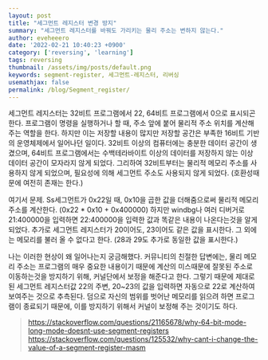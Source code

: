 ```yaml
---
layout: post
title: "세그먼트 레지스터 변경 방지"
summary: "세그먼트 레지스터를 바꿔도 가리키는 물리 주소는 변하지 않는다."
author: eveheeero
date: '2022-02-21 10:40:23 +0900'
category: ['reversing', 'learning']
tags: reversing
thumbnail: /assets/img/posts/default.png
keywords: segment-register, 세그먼트-레지스터, 리버싱
usemathjax: false
permalink: /blog/Segment_register/
---
```



세그먼트 레지스터는 32비트 프로그램에서 22, 64비트 프로그램에서 0으로 표시되곤 한다. 프로그램이 명령을 실행하거나 할 때, 주소 앞에 붙어 물리적 주소 위치를 계산해주는 역할을 한다.
하지만 이는 저장할 내용이 많지만 저장할 공간은 부족한 16비트 기반의 운영체제에서 일어나던 일이다. 32비트 이상의 컴퓨터에는 충분한 데이터 공간이 생겼으며, 64비트 프로그램에서는 수백테라바이트 이상의 데이터를 저장하지 않는 이상 데이터 공간이 모자라지 않게 되었다.
그리하여 32비트부터는 물리적 메모리 주소를 사용하지 않게 되었으며, 필요성에 의해 세그먼트 주소도 사용되지 않게 되었다. (호환성때문에 여전히 존재는 한다.)

여기서 문제. Ss세그먼트가 0x22일 때, 0x10을 곱한 값을 더해줌으로써 물리적 메모리 주소를 계산한다.
(0x22 * 0x10 + 0x400000)
하지만 windbg나 여러 디버거로 21:400000을 입력하면 22:400000을 입력한 값과 똑같은 내용이 나온다는것을 알게 되었다.
추가로 세그먼트 레지스터가 20이어도, 23이어도 같은 값을 표시한다. 그 외에는 메모리를 불러 올 수 없다고 한다. (28과 29도 추가로 동일한 값을 표시한다.)

나는 이러한 현상이 왜 일어나는지 궁금해했다.
커뮤니티의 친절한 답변에는, 물리 메모리 주소는 프로그램의 매우 중요한 내용이기 때문에 계산의 미스때문에 잘못된 주소로 이동하는것을 방지하기 위해, 커널단에서 보정을 해준다고 한다.
그렇기 때문에 제대로 된 세그먼트 레지스터값 22의 주변, 20~23의 값을 입력하면 자동으로 22로 계산하여 보여주는 것으로 추측된다.
덤으로 자신의 범위를 벗어난 메모리를 읽으려 하면 프로그램이 종료되기 때문에, 이를 방지하기 위해서 커널이 보정해 주는 것이기도 하다.


><https://stackoverflow.com/questions/21165678/why-64-bit-mode-long-mode-doesnt-use-segment-registers>
><https://stackoverflow.com/questions/125532/why-cant-i-change-the-value-of-a-segment-register-masm>